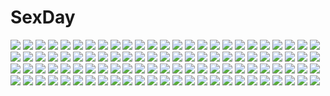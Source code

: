 # SexDay
![](https://konachan.com/jpeg/bc0136b679f2d5c66a74623165bbc3a8/Konachan.com%20-%20300475%20corset%20dress%20glasses%20gloves%20hamu_%28plot_sy%29%20hat%20idolmaster%20lolita_fashion%20long_hair%20tanaka_mamimi%20thighhighs%20twintails%20wink%20yuukoku_kiriko.jpg)
![](https://konachan.com/image/10f0f3f4756132c3d33aef3e8abc1e6f/Konachan.com%20-%2086580%20blue_hair%20brown_eyes%20dress%20fujiwara_warawara%20jpeg_artifacts%20majokko_a_la_mode%20mireille_brilliant%20moon.jpg)
![](https://konachan.com/image/68ad43b1357c8ee3e3f7c3bdc5a0e9e3/Konachan.com%20-%20117353%20ass%20black_hair%20boku_wa_tomodachi_ga_sukunai%20gsq%20mikazuki_yozora%20nopan%20purple_eyes%20pussy%20school_uniform%20tears%20thighhighs%20uncensored.jpg)
![](https://konachan.com/image/4432704ca13257b4ebfb073c392a8d91/Konachan.com%20-%20209358%20arima_kousei%20bou_nin%20dinocojv%20male%20miyazono_kaori%20shigatsu_wa_kimi_no_uso%20third-party_edit.jpg)
![](https://konachan.com/jpeg/e5c9bb8170fe27841d6fe574881868bd/Konachan.com%20-%20281505%20brown_hair%20gun%20hat%20long_hair%20nightmadness%20orange_eyes%20thighhighs%20weapon.jpg)
![](https://konachan.com/image/6ebd3544d0d810faec418c6dd731fa40/Konachan.com%20-%2013004%20brown_eyes%20brown_hair%20carnelian%20grass%20school_uniform%20skirt%20sky%20twintails.jpg)
![](https://konachan.com/image/2b4c08e509d93a20de259ab384fa8866/Konachan.com%20-%2029082%20taiko_no_tatsujin.jpg)
![](https://konachan.com/image/bd3cdacf32eaf01d58f5e6f5f9cf7720/Konachan.com%20-%20273890%20ass%20ass_grab%20bed%20blue_eyes%20blue_hair%20blush%20breasts%20kazanari_tsubasa%20nipples%20panties%20panty_pull%20ponytail%20sketch%20underwear%20yuiganaoha.jpg)
![](https://konachan.com/jpeg/005553637db691bcca076d0cda86a359/Konachan.com%20-%20125350%202girls%20chibi%20gurageida%20hat%20moriya_suwako%20touhou%20yasaka_kanako.jpg)
![](https://konachan.com/image/23ef7bbd7fcfb548a858bab996c50673/Konachan.com%20-%2068364%20kagamine_len%20kagamine_rin%20male%20vocaloid.jpg)
![](https://konachan.com/image/b642a7f2443351487f8031dec074e37a/Konachan.com%20-%20200115%20brown_hair%20cape%20clouds%20higana_%28pokemon%29%20moon%20night%20pokemon%20rayquaza%20red_eyes%20short_hair%20thighhighs%20torute%20watermark.jpg)
![](https://konachan.com/image/6a8dcda950c588cbbe664ddb8aa3b5a4/Konachan.com%20-%20177012%20blue_hair%20mechagirl%20original%20red_eyes%20shou_mai%20sword%20weapon.jpg)
![](https://konachan.com/image/b490df5cfd1f0f7675603c362fb56525/Konachan.com%20-%2090636%20animal_ears%20caffein%20japanese_clothes%20red_eyes%20vocaloid%20white_hair%20yowane_haku.jpg)
![](https://konachan.com/jpeg/cb1911645b59661a53306eb967ad61a2/Konachan.com%20-%20209000%20all_male%20breasts%20caffein%20elbow_gloves%20gloves%20green_eyes%20long_hair%20male%20namine_ritsu%20navel%20red_hair%20trap%20utau.jpg)
![](https://konachan.com/jpeg/cd1e9c0bbc3f6836e436fd1ced94fb83/Konachan.com%20-%20225407%20animal_ears%20anus%20ass%20barefoot%20black_hair%20breasts%20danfer3%20foxgirl%20long_hair%20multiple_tails%20nipples%20nude%20pussy%20tail%20uncensored%20yellow_eyes.jpg)
![](https://konachan.com/image/aacc9075d1d9829009bd2a384cf292b5/Konachan.com%20-%20111373%20blonde_hair%20blush%20bow%20dress%20flandre_scarlet%20hat%20ke-ta%20nopan%20pussy%20pussy_juice%20red_eyes%20skirt%20skirt_lift%20tears%20touhou%20uncensored%20vampire%20wings.jpg)
![](https://konachan.com/image/ceb79ec3a74947c5831cb4bdeee0fb3f/Konachan.com%20-%2099786%20hatsune_miku%20sakura_miku%20vocaloid.jpg)
![](https://konachan.com/image/65ee0701b88159359f9126d3c6ece0ad/Konachan.com%20-%2049887%20hatsune_miku%20jpeg_artifacts%20shiika_sadamasa%20tagme%20vocaloid%20world_is_mine_%28vocaloid%29.jpg)
![](https://konachan.com/image/e89192a26493b2fa526032199d6c59a4/Konachan.com%20-%20266117%202girls%20anthropomorphism%20black_hair%20breasts%20kantai_collection%20long_hair%20navel%20nipples%20nude%20pussy%20red_eyes%20shingyo%20twintails%20uncensored%20white.jpg)
![](https://konachan.com/jpeg/0049b83a8b9f3802a05e7682baa0648e/Konachan.com%20-%20137802%20brown_hair%20cameltoe%20game_cg%20kasugai_sakura_%28zutto_tsukushite_ageru_no%21%29%20panties%20peassoft%20tagme_%28artist%29%20underwear%20zutto_tsukushite_ageru_no%21.jpg)
![](https://konachan.com/image/47108b131283a9dc71d90da65f5f3c90/Konachan.com%20-%20193897%20book%20boots%20brown_eyes%20brown_hair%20cropped%20original%20phone%20skirt%20yajirushi_%28chanoma%29.jpg)
![](https://konachan.com/image/14aed4cc7672bc43db1ddb5d2e7a9b4c/Konachan.com%20-%2028613%20bicolored_eyes%20censored%20chu_x_chu%20game_cg%20penis%20pointed_ears%20unisonshift.jpg)
![](https://konachan.com/image/e03e946b327f353d82ac24bec5358728/Konachan.com%20-%2011350%20animal_ears%20blonde_hair%20blue_eyes%20catgirl%20long_hair%20ribbons%20sideboob%20tagme%20thighhighs.jpg)
![](https://konachan.com/image/b5b966a4bdb1bfab7971f2aaa1ac6ccb/Konachan.com%20-%20127070%20bakemonogatari%20blush%20brown_eyes%20brown_hair%20cameltoe%20cygnus%20erect_nipples%20monogatari_%28series%29%20nisemonogatari%20school_swimsuit%20sengoku_nadeko%20swimsuit.jpg)
![](https://konachan.com/image/4c03c73e058214915eed63550ef00881/Konachan.com%20-%20297644%20animal_ears%20barefoot%20bigrbear%20blue_eyes%20blush%20breasts%20brown_hair%20dress%20fate_%28series%29%20food%20fruit%20long_hair%20nipples%20no_bra%20nopan%20pussy%20torii%20uncensored.jpg)
![](https://konachan.com/image/f88daae9850c3b66811e7a8cd859386d/Konachan.com%20-%20117181%20akabeisoft2%20blonde_hair%20brown_eyes%20game_cg%20japanese_clothes%20kourin_no_machi_lavender_no_shoujo%20loli%20long_hair%20riko_sada%20sword%20weapon%20yuuki_hagure.jpg)
![](https://konachan.com/image/f01d7624a7891df09a7bbe8db29cf9c4/Konachan.com%20-%20179886%20armor%20a-shacho%20building%20nobody%20original%20pixiv_fantasia%20ruins%20signed%20spear%20sword%20weapon.jpg)
![](https://konachan.com/image/368597e45c4598374a3e3f04171a2806/Konachan.com%20-%2069114%20brown_eyes%20brown_hair%20candy%20chocolate%20clouds%20dress%20flowers%20hanato_kobato%20hat%20ioryogi%20kobato%20long_hair%20scan%20sky%20twintails%20valentine.jpg)
![](https://konachan.com/jpeg/27d174c75c4e4f4a66c13ea918b1a4a9/Konachan.com%20-%20298910%202girls%20apron%20black_hair%20blush%20bow%20fang%20food%20headdress%20long_hair%20maid%20original%20pink_hair%20purple_eyes%20ribbons%20short_hair%20waitress%20wink%20wolfgirl.jpg)
![](https://konachan.com/image/7aa6e7d1041e39e5ceced268098be3c9/Konachan.com%20-%20132837%20megurine_luka%20saitom%20scan%20vocaloid.jpg)
![](https://konachan.com/jpeg/e16ca89327d8c8b264de5927601001ff/Konachan.com%20-%20177983%20blonde_hair%20blush%20breasts%20game_cg%20headband%20long_hair%20navel%20nipples%20nude%20purple_eyes%20pussy%20reon%20shidou_aisha%20tears%20twintails%20uncensored%20yu-ta.jpg)
![](https://konachan.com/jpeg/df1bda62ce3e1a3dfb296f7972d3e53a/Konachan.com%20-%20120373%20bed%20black_hair%20blush%20dare_ga_koroshita_komadori_wo%20fingering%20game_cg%20long_hair%20mahiro_takeumi%20masturbation%20nipples%20panties%20ugi_kotori%20underwear%20wet.jpg)
![](https://konachan.com/jpeg/8395a97be7e7302b31e5528998c2fd3f/Konachan.com%20-%20174474%20anthropomorphism%20blue_eyes%20brown_hair%20headband%20japanese_clothes%20kantai_collection%20kongou_%28kancolle%29%20long_hair%20miko%20tagme_%28artist%29.jpg)
![](https://konachan.com/image/065849a92040bb91cfb8c5e8c12df143/Konachan.com%20-%20223836%202girls%20anthropomorphism%20blue_eyes%20blush%20breasts%20brown_hair%20cum%20glasses%20gray_hair%20green_eyes%20hat%20hozumi_kaoru%20long_hair%20nipples%20signed%20tie.jpg)
![](https://konachan.com/jpeg/92dcd894d476fdaa2085dbf07076ebfe/Konachan.com%20-%20174458%20acotamago%20blue_eyes%20dress%20elbow_gloves%20feathers%20gloves%20headphones%20long_hair%20megurine_luka%20pink_hair%20ribbons%20stockings%20vocaloid%20wings.jpg)
![](https://konachan.com/image/96ef96587529e24750475c75cc081b35/Konachan.com%20-%2063426%20favorite%20game_cg%20hoshizora_no_memoria%20tagme.jpg)
![](https://konachan.com/jpeg/e9f7920c9840c3deb97c5fb7a99ff253/Konachan.com%20-%20282871%20ass%20bikini%20blush%20bow%20brown_hair%20gloves%20gray%20hat%20kono_subarashii_sekai_ni_shukufuku_wo%21%20megumin%20red_eyes%20swimsuit%20tofu1601%20witch_hat.jpg)
![](https://konachan.com/image/661e605d381c5f0a22eb9dae9bb394ff/Konachan.com%20-%20114124%20breasts%20cleavage%20eucliwood_hellscythe%20haruna_%28kore_wa_zombie_desu_ka%3F%29%20kore_wa_zombie_desu_ka%3F%20seraphim_%28kore_wa_zombie_desu_ka%3F%29.jpg)
![](https://konachan.com/jpeg/6486af040e20e8abb4b26ec17f2110b9/Konachan.com%20-%20240588%20aqua_hair%20ass%20barefoot%20breasts%20cloel%20hatsune_miku%20long_hair%20no_bra%20panties%20striped_panties%20topless%20twintails%20underwear%20vocaloid%20white.jpg)
![](https://konachan.com/jpeg/b769e0e03146cefd003aa17a535c5ca4/Konachan.com%20-%20233560%20aqua_eyes%20black_hair%20blood%20blush%20breasts%20censored%20game_cg%20male%20navel%20nipples%20no_bra%20panties%20panty_pull%20penis%20pussy%20sex%20short_hair%20skirt%20underwear.jpg)
![](https://konachan.com/image/215b3c45e20665461886d146e0189894/Konachan.com%20-%2048902%20119%20green_hair%20hatsune_miku%20headphones%20long_hair%20vocaloid.jpg)
![](https://konachan.com/jpeg/e91cad0868e5f2decdb3aeada53bcfb1/Konachan.com%20-%20282796%20dress%20matsuda_toki%20orange_eyes%20orange_hair%20shiine_ama%20short_hair%20underwater%20utau%20water.jpg)
![](https://konachan.com/jpeg/aced601b3fce6c4817f27248e4ee23b8/Konachan.com%20-%20119982%20black_hair%20breasts%20censored%20game_cg%20ino%20nipples%20open_shirt%20paizuri%20penis%20school_uniform%20sister_scheme_2%20yanagawa_misaki.jpg)
![](https://konachan.com/image/b4a63a1322535f663ef9dc0d8bc2a42c/Konachan.com%20-%20164082%20bel_%28pokemon%29%20cheren%20n%20pokemon%20pomeko%20reshiram%20swanna%20touko_%28pokemon%29%20touya_%28pokemon%29%20unfezant%20zekrom.jpg)
![](https://konachan.com/image/bbbec2508c5c7458e9355987bdec283e/Konachan.com%20-%20272945%20demon%20fate_grand_order%20fate_%28series%29%20halloween%20horns%20nozaki_tsubata%20pumpkin%20purple_eyes%20purple_hair%20short_hair%20shuten_douji_%28fate%29%20thighhighs.jpg)
![](https://konachan.com/image/ae5c813b84300b74d3192243c6cb34fb/Konachan.com%20-%20192670%20breasts%20koizumi_hanayo%20kousaka_honoka%20minami_kotori%20moon%20night%20nipples%20nude%20onsen%20orange_hair%20shiva_%28executor%29%20short_hair%20stars%20towel%20yellow_eyes.jpg)
![](https://konachan.com/image/962b324167477374a7fe6a8040d57715/Konachan.com%20-%20143711%20bloomers%20gym_uniform%20original%20pink_hair%20takeoka_miho%20white.jpg)
![](https://konachan.com/image/a0c5cbcd08ba1eda2948c019d088efb4/Konachan.com%20-%20190832%20blonde_hair%20blue_eyes%20blush%20fang%20jpeg_artifacts%20kawamura_reo%20microphone%20ribbons%20sono_hanabira_ni_kuchizuke_wo%20tagme%20wink%20zoom_layer.jpg)
![](https://konachan.com/image/7bf7f98fb76280c66a983f985677e1a4/Konachan.com%20-%20251398%20bones%20book%20boots%20butterfly%20couch%20gloves%20green_eyes%20hat%20kirinosuke%20long_hair%20mage%20original%20thighhighs%20white_hair%20witch%20witch_hat.jpg)
![](https://konachan.com/image/b9de0290581d64ba82d1cb0288e7d973/Konachan.com%20-%2094274%20hatsune_miku%20signed%20vocaloid.jpg)
![](https://konachan.com/jpeg/b2275b83b7b55fa7a79aa47da47c5012/Konachan.com%20-%20292640%20breast_hold%20fingering%20long_hair%20masturbation%20nipples%20original%20panties%20shirt_lift%20thighhighs%20underwear%20wsman.jpg)
![](https://konachan.com/jpeg/81c91382c83914eb293a74153c9f4b6f/Konachan.com%20-%20189708%20akaza%20blush%20change%21_%7Eano_musume_ni_natte_kunkun_peropero%7E%20game_cg%20may-be_soft%20panties%20school_uniform%20tagme%20underwear%20urine%20wet.jpg)
![](https://konachan.com/image/29896aea34a6205df3dfcb87caa633b3/Konachan.com%20-%2028057%20nanase_aoi%20seven_colors_of_the_wind.jpg)
![](https://konachan.com/image/34b36567be3294e144fcd51b414add26/Konachan.com%20-%2040296%20harukazedori_ni_tomarigi_wo.jpg)
![](https://konachan.com/image/3e8774055b63b7310b3fd925d3e06a10/Konachan.com%20-%20196824%202girls%20black_hair%20blush%20brown_hair%20kiss%20long_hair%20original%20pink%20rima_%28rimarip%29%20school_uniform%20skirt%20socks%20yuri.jpg)
![](https://konachan.com/jpeg/96c18fade1eb9cf78a275e06ee0047b1/Konachan.com%20-%20277259%20bed%20blonde_hair%20blush%20breasts%20cleavage%20demon%20green_eyes%20hololive%20horns%20long_hair%20navel%20panties%20tail%20tattoo%20thighhighs%20underwear%20wings%20yuzuki_choco.jpg)
![](https://konachan.com/jpeg/1c5fe4c3f0934432bd6ca7eb01905b3d/Konachan.com%20-%20101750%20akemi_homura%20flowers%20hana%27s_%28sora_no_kioku%29%20long_hair%20mahou_shoujo_madoka_magica.jpg)
![](https://konachan.com/image/5144032575783f920043b91da3f2e76c/Konachan.com%20-%2093002%20black_rock_shooter%20blue_eyes%20kuroi_mato%20panties%20school_uniform%20twintails%20underwear%20xai.jpg)
![](https://konachan.com/image/adfe95f583b502f0183f275e342b6d04/Konachan.com%20-%2093315%20aqua_eyes%20aqua_hair%20bow%20hatsune_miku%20headphones%20kagamine_rin%20megurine_luka%20temari_%28deae%29%20vocaloid.jpg)
![](https://konachan.com/image/af81c95176847310a244b05c7e12f2df/Konachan.com%20-%2063159%20da_capo.jpg)
![](https://konachan.com/image/84b31fed520947475b4e8e74017cc965/Konachan.com%20-%208926%20caren_hortensia%20fate_hollow_ataraxia%20fate_%28series%29%20fate_stay_night.jpg)
![](https://konachan.com/image/6986040f34c7e834d528907abea16659/Konachan.com%20-%20254847%20animal%20animal_ears%20ass%20barefoot%20bat%20blush%20cape%20fang%20hazuki%20loli%20long_hair%20observerz%20purple_eyes%20purple_hair%20tsukuyomi_moon_phase%20vampire.jpg)
![](https://konachan.com/image/3615f1d6daf3ff37c66aadc864cf9669/Konachan.com%20-%20266772%20blue_eyes%20braids%20breasts%20butterfly%20chihuri405%20cleavage%20dress%20grass%20headdress%20long_hair%20original%20ruins%20summer_dress%20white_hair.jpg)
![](https://konachan.com/image/6b0ae692ca77f79c08e63d67214f799a/Konachan.com%20-%2041106%20school_swimsuit%20swimsuit%20tagme.jpg)
![](https://konachan.com/image/9189bcbd64704d05642b84c0321e6056/Konachan.com%20-%2018535%20animal_ears%20catgirl%20collar%20doggirl%20hinata_%28pure_pure%29%20pure_pure%20ribbons%20sakurazawa_izumi%20tobari.jpg)
![](https://konachan.com/image/640b135f96e071ebf8acffe3f8043ba6/Konachan.com%20-%2019663%20gun%20hermes%20kino%20kino_no_tabi%20kuroboshi_kouhaku%20weapon.jpg)
![](https://konachan.com/image/a948782a03384feb9be782849c0487cc/Konachan.com%20-%2023972%20enma_ai%20jigoku_shoujo.jpg)
![](https://konachan.com/image/321299ee2e17e48123943f1e6dfcf767/Konachan.com%20-%2058013%20hatsune_miku%20vocaloid.jpg)
![](https://konachan.com/image/81761bd524fb0358107c50c0ae2ea4c9/Konachan.com%20-%20145873%20tagme.jpg)
![](https://konachan.com/image/4b6bd583571a3b58e1636ea46346dd18/Konachan.com%20-%20159050%20building%20fo%7Edo%20nobody%20original%20scenic.jpg)
![](https://konachan.com/image/1566a1af467f55e1c467b79e21c00516/Konachan.com%20-%20122893%20ass%20blush%20breasts%20haqua_du_lot_herminium%20heart%20kami_nomi_zo_shiru_sekai%20long_hair%20nipples%20nopan%20purple_hair%20red_eyes%20skirt%20tagme%20thighhighs.jpg)
![](https://konachan.com/jpeg/43b4ad7ef8b96e33362e06887f7195ee/Konachan.com%20-%20202877%20animal_ears%20bikini%20bikini_top%20black_hair%20breasts%20cleavage%20cropped%20foxgirl%20kakuyuki%20long_hair%20original%20purple_eyes%20scan%20swimsuit%20water%20wet.jpg)
![](https://konachan.com/jpeg/a12daeb3aaefbe41df08848785f0370e/Konachan.com%20-%2087867%20blue_eyes%20blue_hair%20kawashima_ami%20long_hair%20school_uniform%20toradora%20white.jpg)
![](https://konachan.com/jpeg/1bf832bd5b1b8961c8fde21e2777cb3d/Konachan.com%20-%20245420%20annin_doufu%20bow%20brown_eyes%20brown_hair%20houjou_karen%20idolmaster%20idolmaster_cinderella_girls%20microphone%20ribbons%20short_hair%20wristwear.jpg)
![](https://konachan.com/jpeg/25bcac5507a157d47e4a77c4553084e9/Konachan.com%20-%2058051%20bra%20feena_fam_earthlight%20open_shirt%20panties%20purple_hair%20school_uniform%20skirt%20thighhighs%20underwear%20yoake_mae_yori_ruri_iro_na.jpg)
![](https://konachan.com/image/0edcec253d451a31a3bb0ac7fea19eeb/Konachan.com%20-%20229442%20all_male%20blush%20candy%20chibi%20cyan%20drink%20fang%20food%20fruit%20gloves%20hat%20honey%20kneehighs%20long_hair%20male%20red_eyes%20scarf%20stars%20suit%20tail%20tie%20vampire%20wristwear.jpg)
![](https://konachan.com/jpeg/0ac4056501764a07c2b32e075775f9a0/Konachan.com%20-%20117677%20fyu-neru%20guilty_crown%20sputnik_films%20yuzuriha_inori.jpg)
![](https://konachan.com/jpeg/259b93363ff53d0f768013295fa96851/Konachan.com%20-%2020524%20chibi%20christmas%20fate_testarossa%20mahou_shoujo_lyrical_nanoha%20tree%20vector.jpg)
![](https://konachan.com/jpeg/a62112e98dbf402e4155e86ed285ca1d/Konachan.com%20-%20132027%20game_cg%20inui_yuki%20kimishima_ao%20otome_ga_tsumugu_koi_no_canvas.jpg)
![](https://konachan.com/image/144b71bc7ed0309ddde8c1df8f76853a/Konachan.com%20-%20101484%20animal%20blonde_hair%20book%20bow%20buta_%28jason13dead%29%20cat%20flowers%20hat%20kirisame_marisa%20touhou.jpg)
![](https://konachan.com/image/23f80e68e3f8efe326147bd7a9dcff41/Konachan.com%20-%2017454%20danboo%20koiwai_yotsuba%20yotsubato%21.jpg)
![](https://konachan.com/image/91c83f15a2eb15254a4d0557e88e9825/Konachan.com%20-%2011164%20kagurazaka_asuna%20mahou_sensei_negima%20miyazaki_nodoka%20yukihiro_ayaka.jpg)
![](https://konachan.com/jpeg/605c6e5787e49187db2030d544a7d364/Konachan.com%20-%20239761%20black_hair%20blue_eyes%20blue_hair%20blush%20book%20bow%20breasts%20couch%20drink%20game_cg%20kimishima_ao%20long_hair%20male%20ougi_ichika%20ougi_ren%20short_hair%20skirt.jpg)
![](https://konachan.com/image/441bd334d12430b0ad00f1b92f82f94e/Konachan.com%20-%20232900%20animal%20aoandon%20aqua_eyes%20aqua_hair%20braids%20brown_hair%20byruu%20christmas%20fish%20flowers%20kimono%20long_hair%20mask%20onmyouji%20red_eyes%20ribbons%20tail%20yuki_onna.jpg)
![](https://konachan.com/image/3dc6f01a205ee5addfecac8f4b4f8561/Konachan.com%20-%20199059%20black_hair%20blue_eyes%20blush%20dress%20dungeon_ni_deai_wo_motomeru_no_wa_machigatteiru_darou_ka%20gloves%20hestia_%28danmachi%29%20long_hair%20mimosa%20twintails.jpg)
![](https://konachan.com/image/f1f35b5c0140e00a98a6031e91811857/Konachan.com%20-%20257522%20bath%20bathtub%20black_hair%20breasts%20long_hair%20nude%20omutatsu%20original%20red_eyes%20rubber_duck%20water.jpg)
![](https://konachan.com/image/0417f604b05638bbdf7e5d134bbf13b5/Konachan.com%20-%2086550%20animal%20bird%20clouds%20grass%20rokuwata_tomoe%20shameimaru_aya%20sky%20touhou%20wings.jpg)
![](https://konachan.com/image/f05a3b92b2ecbf0ce8047001d1aae667/Konachan.com%20-%20208029%20braids%20chobits%20computer%20couch%20dark%20long_hair%20night%20orange_eyes%20orange_hair%20oright%20original%20thighhighs%20zettai_ryouiki.jpg)
![](https://konachan.com/jpeg/1877dae1f52f4a6f4b8d9b5d9e8956cd/Konachan.com%20-%20227938%20anthropomorphism%20blush%20brown_eyes%20brown_hair%20close%20inazuma_%28kancolle%29%20kantai_collection%20nahaki%20waifu2x.jpg)
![](https://konachan.com/image/dc3f729bfc0bd9f3c4370a43fbb576db/Konachan.com%20-%20135827%20armor%20blood%20blue_eyes%20blush%20glasses%20gloves%20green_hair%20hat%20horns%20iceojin%20long_hair%20male%20nosebleed%20original%20red_eyes%20red_hair%20sword%20water%20weapon.jpg)
![](https://konachan.com/jpeg/02e634986501c675b8cf119ec792b3d7/Konachan.com%20-%20279116%20anthropomorphism%20aqua_eyes%20ass%20bed%20blush%20breasts%20carnelian%20gray_hair%20kamoi_%28kancolle%29%20kantai_collection%20long_hair%20nude%20ponytail%20scan%20white_hair.jpg)
![](https://konachan.com/image/3f33713919d48b45c95d65bccfb11106/Konachan.com%20-%20301425%20anthropomorphism%20ass%20azur_lane%20blonde_hair%20blush%20fujieda_uzuki%20long_hair%20nopan%20panties%20pussy%20red_eyes%20twintails%20underwear%20valentine.jpg)
![](https://konachan.com/image/e75b66087a5eae1caa45c3c881177e66/Konachan.com%20-%2031436%20breast_grab%20censored%20favorite%20fingering%20game_cg%20happy_margaret%21%20kokonoka%20pussy.jpg)
![](https://konachan.com/jpeg/f9722d33024929bb9e2b2dc416bd4611/Konachan.com%20-%2057777%20bikini%20breasts%20cleavage%20hinata_hanabi%20koutaro%20navel%20scan%20swimsuit%20tropical_kiss%20twinkle.jpg)
![](https://konachan.com/image/bc7ef2a33c2220305ae0e5db4ae72fd8/Konachan.com%20-%20148328%20kirisaki_kyouko%20mikado_ryouko%20momo_velia_deviluke%20nana_asta_deviluke%20run_elsie_jewelria%20to_love_ru.jpg)
![](https://konachan.com/jpeg/301c4a87502dcc9068446b68e70c8f8a/Konachan.com%20-%20263369%20brown_eyes%20brown_hair%20dress%20hat%20hatoba_tsugu%20hatoba_tsugu_%28channel%29%20karukan_%28monjya%29%20loli%20mechagirl%20pantyhose%20shirt%20short_hair.jpg)
![](https://konachan.com/jpeg/4f5a39d75bd563494d6773af001d438f/Konachan.com%20-%20244311%20rokudenashi_majutsu_koushi_to_akashic_record%20school_uniform%20sistine_fibel%20stockings%20thighhighs%20third-party_edit%20tsunako.jpg)
![](https://konachan.com/image/79f4fde177bdf4be3f8d4b93a50b01fd/Konachan.com%20-%20185341%20aino_minako%20blue_eyes%20collar%20gloves%20group%20hino_rei%20kino_makoto%20long_hair%20mizuno_ami%20moon%20nardack%20night%20petals%20sailor_mars%20skirt%20tiara%20twintails.jpg)
![](https://konachan.com/jpeg/5cfa1b84d1dccdedfc38449e3618c46e/Konachan.com%20-%20293504%20bodysuit%20breasts%20cait%20green_eyes%20green_hair%20long_hair%20mechagirl%20pneuma_%28xenoblade%29%20ponytail%20xenoblade.jpg)
![](https://konachan.com/image/f21cd059e0b18dce5bce295c22028f5f/Konachan.com%20-%207094%20maya_%28triptych%29%20triptych.jpg)
